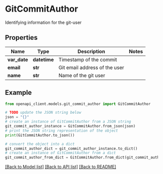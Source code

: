 # GitCommitAuthor

Identifying information for the git-user

## Properties

Name | Type | Description | Notes
------------ | ------------- | ------------- | -------------
**var_date** | **datetime** | Timestamp of the commit | 
**email** | **str** | Git email address of the user | 
**name** | **str** | Name of the git user | 

## Example

```python
from openapi_client.models.git_commit_author import GitCommitAuthor

# TODO update the JSON string below
json = "{}"
# create an instance of GitCommitAuthor from a JSON string
git_commit_author_instance = GitCommitAuthor.from_json(json)
# print the JSON string representation of the object
print(GitCommitAuthor.to_json())

# convert the object into a dict
git_commit_author_dict = git_commit_author_instance.to_dict()
# create an instance of GitCommitAuthor from a dict
git_commit_author_from_dict = GitCommitAuthor.from_dict(git_commit_author_dict)
```
[[Back to Model list]](../README.md#documentation-for-models) [[Back to API list]](../README.md#documentation-for-api-endpoints) [[Back to README]](../README.md)


